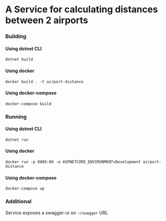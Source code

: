 # A Service for calculating distances between 2 airports

### Building

#### Using dotnet CLI

`dotnet build`

#### Using docker

`docker build . -t airport-distance`

#### Using docker-compose

`docker-compose build`

### Running

#### Using dotnet CLI

`dotnet run`

#### Using docker

`docker run -p 8888:80 -e ASPNETCORE_ENVIRONMENT=Development airport-distance`

#### Using docker-compose

`docker-compose up`

### Additional

Service exposes a swagger-ui on `~/swagger` URL
